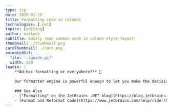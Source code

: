 ```yaml
---
type: tip
date: 2020-01-29
title: Formatting code in columns
technologies: [.net]
topics: [editing]
author: matkoch
subtitle: Easily read common code in column-style layout!
thumbnail: ./thumbnail.png
cardThumbnail: ./card.png
animatedGif:
  file: './guide.gif'
  width: 500
leadin: |
    **Ad-hoc formatting or everywhere?** 📐
    
    Our formatter engine is powerful enough to let you make the decisions 💁‍♀️ Aligning in columns improves readability a lot with DTOs, game code and probably also somewhere in your code base 🙋‍♂️
    
    ### See Also
    - ["Formatting" on the JetBrains .NET blog](https://blog.jetbrains.com/dotnet/?s=formatting)
    - [Format and Reformat Code](https://www.jetbrains.com/help/rider/Code_Formatting_Style.html)
---
```

